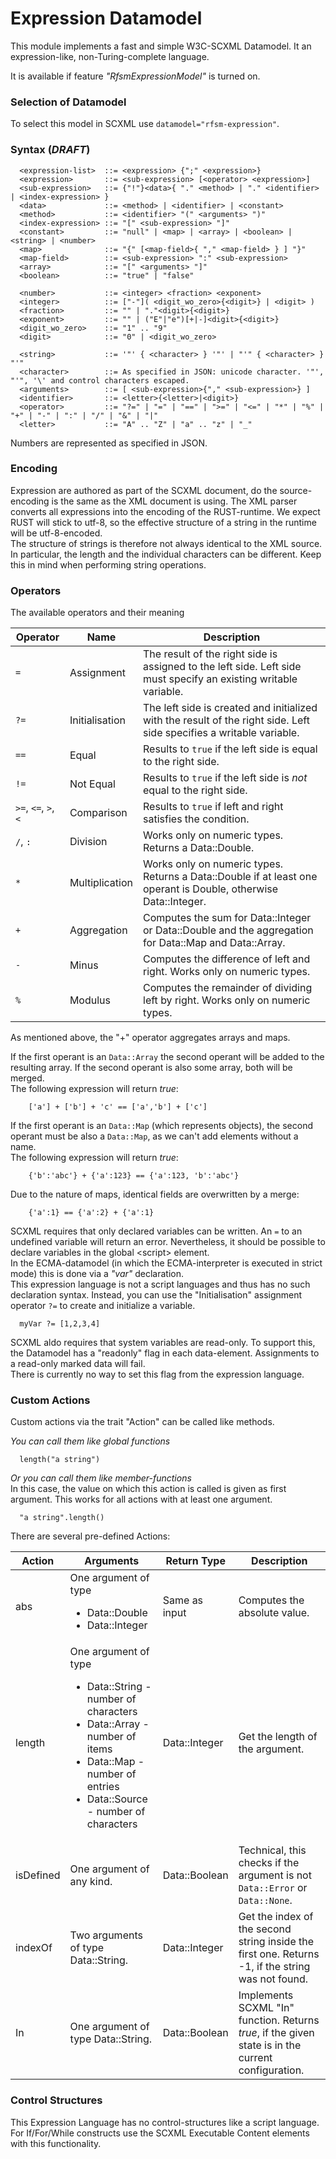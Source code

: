 # Expression Datamodel

This module implements a fast and simple W3C-SCXML Datamodel.
It an expression-like, non-Turing-complete language. 

It is available if feature _"RfsmExpressionModel"_ is turned on.

### Selection of Datamodel

To select this model in SCXML use `datamodel="rfsm-expression"`. 

### Syntax (_DRAFT_)

```
  <expression-list>  ::= <expression> {";" <expression>}
  <expression>       ::= <sub-expression> [<operator> <expression>]
  <sub-expression>   ::= {"!"}<data>{ "." <method> | "." <identifier> | <index-expression> }
  <data>             ::= <method> | <identifier> | <constant>
  <method>           ::= <identifier> "(" <arguments> ")"
  <index-expression> ::= "[" <sub-expression> "]"
  <constant>         ::= "null" | <map> | <array> | <boolean> | <string> | <number>
  <map>              ::= "{" [<map-field>{ "," <map-field> } ] "}"
  <map-field>        ::= <sub-expression> ":" <sub-expression>
  <array>            ::= "[" <arguments> "]"
  <boolean>          ::= "true" | "false"
  
  <number>           ::= <integer> <fraction> <exponent>
  <integer>          ::= ["-"]( <digit_wo_zero>{<digit>} | <digit> ) 
  <fraction>         ::= "" | "."<digit>{<digit>}
  <exponent>         ::= "" | ("E"|"e")[+|-]<digit>{<digit>}
  <digit_wo_zero>    ::= "1" .. "9"  
  <digit>            ::= "0" | <digit_wo_zero>  

  <string>           ::= '"' { <character> } '"' | "'" { <character> } "'"
  <character>        ::= As specified in JSON: unicode character. '"', "'", '\' and control characters escaped. 
  <arguments>        ::= [ <sub-expression>{"," <sub-expression>} ]
  <identifier>       ::= <letter>{<letter>|<digit>}
  <operator>         ::= "?=" | "=" | "==" | ">=" | "<=" | "*" | "%" | "+" | "-" | ":" | "/" | "&" | "|"
  <letter>           ::= "A" .. "Z" | "a" .. "z" | "_"  
```

Numbers are represented as specified in JSON.

### Encoding

Expression are authored as part of the SCXML document, do the source-encoding is the same as the XML document is using.
The XML parser converts all expressions into the encoding of the RUST-runtime. We expect RUST will stick to utf-8,
so the effective structure of a string in the runtime will be utf-8-encoded.<br/>
The structure of strings is therefore not always identical to the XML source. 
In particular, the length and the individual characters can be different. 
Keep this in mind when performing string operations.   

### Operators

The available operators and their meaning

| Operator             | Name           | Description                                                                                                          |
|----------------------|----------------|----------------------------------------------------------------------------------------------------------------------|
| `=`                  | Assignment     | The result of the right side is assigned to the left side. Left side must specify an existing writable variable.     |
| `?=`                 | Initialisation | The left side is created and initialized with the result of the right side. Left side specifies a writable variable. |                                                 |
| `==`                 | Equal          | Results to `true` if the left side is equal to the right side.                                                       |
| `!=`                 | Not Equal      | Results to `true` if the left side is _not_ equal to the right side.                                                 |
| `>=`, `<=`, `>`, `<` | Comparison     | Results to `true` if left and right satisfies the condition.                                                         |
| `/`, `:`             | Division       | Works only on numeric types. Returns a Data::Double.                                                                 |
| `*`                  | Multiplication | Works only on numeric types. Returns a Data::Double if at least one operant is Double, otherwise Data::Integer.      |
| `+`                  | Aggregation    | Computes the sum for Data::Integer or Data::Double and the aggregation for Data::Map and Data::Array.                |
| `-`                  | Minus          | Computes the difference of left and right. Works only on numeric types.                                              |
| `%`                  | Modulus        | Computes the remainder of dividing left by right. Works only on numeric types.                                       |

As mentioned above, the "+" operator aggregates arrays and maps.

If the first operant is an `Data::Array` the second operant will be added to the resulting array. 
If the second operant is also some array, both will be merged. <br/>
The following expression will return _true_:
```
    ['a'] + ['b'] + 'c' == ['a','b'] + ['c']
```

If the first operant is an `Data::Map` (which represents objects),
the second operant must be also a `Data::Map`, as we can't add elements without a name.<br/>
The following expression will return _true_:
```
    {'b':'abc'} + {'a':123} == {'a':123, 'b':'abc'}
```
Due to the nature of maps, identical fields are overwritten by a merge:

```
    {'a':1} == {'a':2} + {'a':1}
```

SCXML requires that only declared variables can be written. An `=` to an undefined variable will return an error.
Nevertheless, it should  be possible to declare variables in the global &lt;script&gt; element.<br/>
In the ECMA-datamodel (in which the ECMA-interpreter is executed in strict mode) this is done via a _"var"_ declaration. <br/>
This expression language is not a script languages and thus has no such declaration syntax. Instead, you can use the "Initialisation" assignment operator `?=` 
to create and initialize a variable.<br/>

```
  myVar ?= [1,2,3,4]
```

SCXML aldo requires that system variables are read-only. To support this, the Datamodel has a "readonly" flag in each data-element. 
Assignments to a read-only marked data will fail. <br/>
There is currently no way to set this flag from the expression language. 


### Custom Actions

Custom actions via the trait "Action" can be called like methods.

_You can call them like global functions_

```
  length("a string")
```

_Or you can call them like member-functions_<br/>
In this case, the value on which this action is called is given as first argument.
This works for all actions with at least one argument.

```
  "a string".length()
```

There are several pre-defined Actions:

| Action    | Arguments                                                                                                                                                                                          | Return Type   | Description                                                                                         |
|-----------|----------------------------------------------------------------------------------------------------------------------------------------------------------------------------------------------------|---------------|-----------------------------------------------------------------------------------------------------|
| abs       | One argument of type <ul><li>Data::Double</li><li>Data::Integer</li></ul>                                                                                                                          | Same as input | Computes the absolute value.                                                                        |
| length    | One argument of type <ul><li>Data::String - number of characters</li><li>Data::Array - number of items</li><li>Data::Map - number of entries</li><li>Data::Source - number of characters</li></ul> | Data::Integer | Get the length of the argument.                                                                     |
| isDefined | One argument of any kind.                                                                                                                                                                          | Data::Boolean | Technical, this checks if the argument is not `Data::Error` or `Data::None`.                        |
| indexOf   | Two arguments of type Data::String.                                                                                                                                                                | Data::Integer | Get the index of the second string inside the first one. Returns -1, if the string was not found.   |
| In        | One argument of type Data::String.                                                                                                                                                                 | Data::Boolean | Implements SCXML "In" function. Returns _true_, if the given state is in the current configuration. |

### Control Structures 

This Expression Language has no control-structures like a script language.<br/>
For If/For/While constructs use the SCXML Executable Content elements with this functionality.
